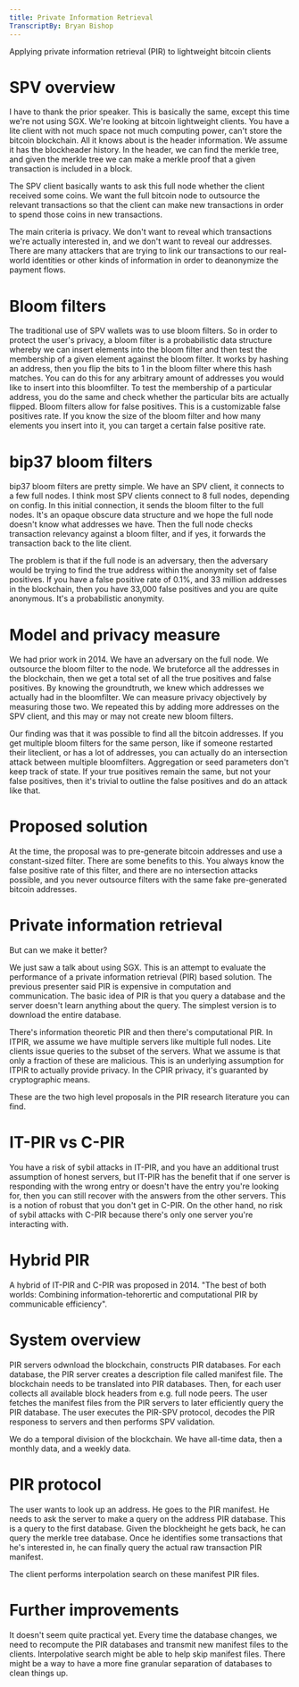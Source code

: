 ```yaml
---
title: Private Information Retrieval
TranscriptBy: Bryan Bishop
---
```


Applying private information retrieval (PIR) to lightweight bitcoin clients

# SPV overview

I have to thank the prior speaker. This is basically the same, except this time we're not using SGX. We're looking at bitcoin lightweight clients. You have a lite client with not much space not much computing power, can't store the bitcoin blockchain. All it knows about is the header information. We assume it has the blockheader history. In the header, we can find the merkle tree, and given the merkle tree we can make a merkle proof that a given transaction is included in a block.

The SPV client basically wants to ask this full node whether the client received some coins. We want the full bitcoin node to outsource the relevant transactions so that the client can make new transactions in order to spend those coins in new transactions.

The main criteria is privacy. We don't want to reveal which transactions we're actually interested in, and we don't want to reveal our addresses. There are many attackers that are trying to link our transactions to our real-world identities or other kinds of information in order to deanonymize the payment flows.

# Bloom filters

The traditional use of SPV wallets was to use bloom filters. So in order to protect the user's privacy, a bloom filter is a probabilistic data structure whereby we can insert elements into the bloom filter and then test the membership of a given element against the bloom filter. It works by hashing an address, then you flip the bits to 1 in the bloom filter where this hash matches. You can do this for any arbitrary amount of addresses you would like to insert into this bloomfilter. To test the membership of a particular address, you do the same and check whether the particular bits are actually flipped. Bloom filters allow for false positives. This is a customizable false positives rate. If you know the size of the bloom filter and how many elements you insert into it, you can target a certain false positive rate.

# bip37 bloom filters

bip37 bloom filters are pretty simple. We have an SPV client, it connects to a few full nodes. I think most SPV clients connect to 8 full nodes, depending on config. In this initial connection, it sends the bloom filter to the full nodes. It's an opaque obscure data structure and we hope the full node doesn't know what addresses we have. Then the full node checks transaction relevancy against a bloom filter, and if yes, it forwards the transaction back to the lite client.

The problem is that if the full node is an adversary, then the adversary would be trying to find the true address within the anonymity set of false positives. If you have a false positive rate of 0.1%, and 33 million addresses in the blockchain, then you have 33,000 false positives and you are quite anonymous. It's a probabilistic anonymity.

# Model and privacy measure

We had prior work in 2014. We have an adversary on the full node. We outsource the bloom filter to the node. We bruteforce all the addresses in the blockchain, then we get a total set of all the true positives and false positives. By knowing the groundtruth, we knew which addresses we actually had in the bloomfilter. We can measure privacy objectively by measuring those two. We repeated this by adding more addresses on the SPV client, and this may or may not create new bloom filters.

Our finding was that it was possible to find all the bitcoin addresses. If you get multiple bloom filters for the same person, like if someone restarted their liteclient, or has a lot of addresses, you can actually do an intersection attack between multiple bloomfilters. Aggregation or seed parameters don't keep track of state. If your true positives remain the same, but not your false positives, then it's trivial to outline the false positives and do an attack like that.

# Proposed solution

At the time, the proposal was to pre-generate bitcoin addresses and use a constant-sized filter. There are some benefits to this. You always know the false positive rate of this filter, and there are no intersection attacks possible, and you never outsource filters with the same fake pre-generated bitcoin addresses.

# Private information retrieval

But can we make it better?

We just saw a talk about using SGX. This is an attempt to evaluate the performance of a private information retrieval (PIR) based solution. The previous presenter said PIR is expensive in computation and communication. The basic idea of PIR is that you query a database and the server doesn't learn anything about the query. The simplest version is to download the entire database.

There's information theoretic PIR and then there's computational PIR. In ITPIR, we assume we have multiple servers like multiple full nodes. Lite clients issue queries to the subset of the servers. What we assume is that only a fraction of these are malicious. This is an underlying assumption for ITPIR to actually provide privacy. In the CPIR privacy, it's guaranted by cryptographic means.

These are the two high level proposals in the PIR research literature you can find.

# IT-PIR vs C-PIR

You have a risk of sybil attacks in IT-PIR, and you have an additional trust assumption of honest servers, but IT-PIR has the benefit that if one server is responding with the wrong entry or doesn't have the entry you're looking for, then you can still recover with the answers from the other servers. This is a notion of robust that you don't get in C-PIR. On the other hand, no risk of sybil attacks with C-PIR because there's only one server you're interacting with.

# Hybrid PIR

A hybrid of IT-PIR and C-PIR was proposed in 2014. "The best of both worlds: Combining information-tehorertic and computational PIR by communicable efficiency".

# System overview

PIR servers odwnload the blockchain, constructs PIR databases. For each database, the PIR server creates a description file called manifest file. The blockchain needs to be translated into PIR databases. Then, for each user collects all available block headers from e.g. full node peers. The user fetches the manifest files from the PIR servers to later efficiently query the PIR database. The user executes the PIR-SPV protocol, decodes the PIR responess to servers and then performs SPV validation.

We do a temporal division of the blockchain. We have all-time data, then a monthly data, and a weekly data.

# PIR protocol

The user wants to look up an address. He goes to the PIR manifest. He needs to ask the server to make a query on the address PIR database. This is a query to the first database. Given the blockheight he gets back, he can query the merkle tree database. Once he identifies some transactions that he's interested in, he can finally query the actual raw transaction PIR manifest.

The client performs interpolation search on these manifest PIR files.

# Further improvements

It doesn't seem quite practical yet. Every time the database changes, we need to recompute the PIR databases and transmit new manifest files to the clients. Interpolative search might be able to help skip manifest files. There might be a way to have a more fine granular separation of databases to clean things up.


